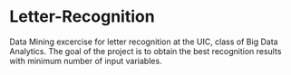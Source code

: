 # Letter-Recognition
Data Mining excercise for letter recognition at the UIC, class of Big Data Analytics. The goal of the project is to obtain the best recognition results with minimum number of input variables.
